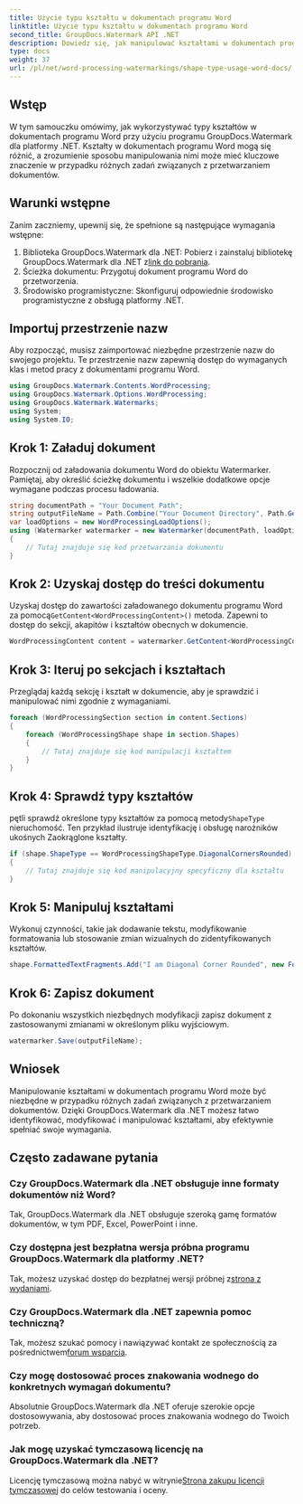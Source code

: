 ```yaml
---
title: Użycie typu kształtu w dokumentach programu Word
linktitle: Użycie typu kształtu w dokumentach programu Word
second_title: GroupDocs.Watermark API .NET
description: Dowiedz się, jak manipulować kształtami w dokumentach programu Word przy użyciu programu GroupDocs.Watermark dla platformy .NET. Ten samouczek zawiera wskazówki dotyczące wydajnego przetwarzania dokumentów.
type: docs
weight: 37
url: /pl/net/word-processing-watermarkings/shape-type-usage-word-docs/
---
```

## Wstęp
W tym samouczku omówimy, jak wykorzystywać typy kształtów w dokumentach programu Word przy użyciu programu GroupDocs.Watermark dla platformy .NET. Kształty w dokumentach programu Word mogą się różnić, a zrozumienie sposobu manipulowania nimi może mieć kluczowe znaczenie w przypadku różnych zadań związanych z przetwarzaniem dokumentów.
## Warunki wstępne
Zanim zaczniemy, upewnij się, że spełnione są następujące wymagania wstępne:
1.  Biblioteka GroupDocs.Watermark dla .NET: Pobierz i zainstaluj bibliotekę GroupDocs.Watermark dla .NET z[link do pobrania](https://releases.groupdocs.com/Watermark/net/).
2. Ścieżka dokumentu: Przygotuj dokument programu Word do przetworzenia.
3. Środowisko programistyczne: Skonfiguruj odpowiednie środowisko programistyczne z obsługą platformy .NET.

## Importuj przestrzenie nazw
Aby rozpocząć, musisz zaimportować niezbędne przestrzenie nazw do swojego projektu. Te przestrzenie nazw zapewnią dostęp do wymaganych klas i metod pracy z dokumentami programu Word.
```csharp
using GroupDocs.Watermark.Contents.WordProcessing;
using GroupDocs.Watermark.Options.WordProcessing;
using GroupDocs.Watermark.Watermarks;
using System;
using System.IO;
```
## Krok 1: Załaduj dokument
Rozpocznij od załadowania dokumentu Word do obiektu Watermarker. Pamiętaj, aby określić ścieżkę dokumentu i wszelkie dodatkowe opcje wymagane podczas procesu ładowania.
```csharp
string documentPath = "Your Document Path";
string outputFileName = Path.Combine("Your Document Directory", Path.GetFileName(documentPath));
var loadOptions = new WordProcessingLoadOptions();
using (Watermarker watermarker = new Watermarker(documentPath, loadOptions))
{
    // Tutaj znajduje się kod przetwarzania dokumentu
}
```
## Krok 2: Uzyskaj dostęp do treści dokumentu
 Uzyskaj dostęp do zawartości załadowanego dokumentu programu Word za pomocą`GetContent<WordProcessingContent>()` metoda. Zapewni to dostęp do sekcji, akapitów i kształtów obecnych w dokumencie.
```csharp
WordProcessingContent content = watermarker.GetContent<WordProcessingContent>();
```
## Krok 3: Iteruj po sekcjach i kształtach
Przeglądaj każdą sekcję i kształt w dokumencie, aby je sprawdzić i manipulować nimi zgodnie z wymaganiami.
```csharp
foreach (WordProcessingSection section in content.Sections)
{
    foreach (WordProcessingShape shape in section.Shapes)
    {
        // Tutaj znajduje się kod manipulacji kształtem
    }
}
```
## Krok 4: Sprawdź typy kształtów
 pętli sprawdź określone typy kształtów za pomocą metody`ShapeType` nieruchomość. Ten przykład ilustruje identyfikację i obsługę narożników ukośnych Zaokrąglone kształty.
```csharp
if (shape.ShapeType == WordProcessingShapeType.DiagonalCornersRounded)
{
    // Tutaj znajduje się kod manipulacyjny specyficzny dla kształtu
}
```
## Krok 5: Manipuluj kształtami
Wykonuj czynności, takie jak dodawanie tekstu, modyfikowanie formatowania lub stosowanie zmian wizualnych do zidentyfikowanych kształtów.
```csharp
shape.FormattedTextFragments.Add("I am Diagonal Corner Rounded", new Font("Calibri", 8, FontStyle.Bold), Color.Red, Color.Aqua);
```
## Krok 6: Zapisz dokument
Po dokonaniu wszystkich niezbędnych modyfikacji zapisz dokument z zastosowanymi zmianami w określonym pliku wyjściowym.
```csharp
watermarker.Save(outputFileName);
```

## Wniosek
Manipulowanie kształtami w dokumentach programu Word może być niezbędne w przypadku różnych zadań związanych z przetwarzaniem dokumentów. Dzięki GroupDocs.Watermark dla .NET możesz łatwo identyfikować, modyfikować i manipulować kształtami, aby efektywnie spełniać swoje wymagania.
## Często zadawane pytania
### Czy GroupDocs.Watermark dla .NET obsługuje inne formaty dokumentów niż Word?
Tak, GroupDocs.Watermark dla .NET obsługuje szeroką gamę formatów dokumentów, w tym PDF, Excel, PowerPoint i inne.
### Czy dostępna jest bezpłatna wersja próbna programu GroupDocs.Watermark dla platformy .NET?
 Tak, możesz uzyskać dostęp do bezpłatnej wersji próbnej z[strona z wydaniami](https://releases.groupdocs.com/).
### Czy GroupDocs.Watermark dla .NET zapewnia pomoc techniczną?
 Tak, możesz szukać pomocy i nawiązywać kontakt ze społecznością za pośrednictwem[forum wsparcia](https://forum.groupdocs.com/c/watermark/19).
### Czy mogę dostosować proces znakowania wodnego do konkretnych wymagań dokumentu?
Absolutnie GroupDocs.Watermark dla .NET oferuje szerokie opcje dostosowywania, aby dostosować proces znakowania wodnego do Twoich potrzeb.
### Jak mogę uzyskać tymczasową licencję na GroupDocs.Watermark dla .NET?
 Licencję tymczasową można nabyć w witrynie[Strona zakupu licencji tymczasowej](https://purchase.groupdocs.com/temporary-license/) do celów testowania i oceny.